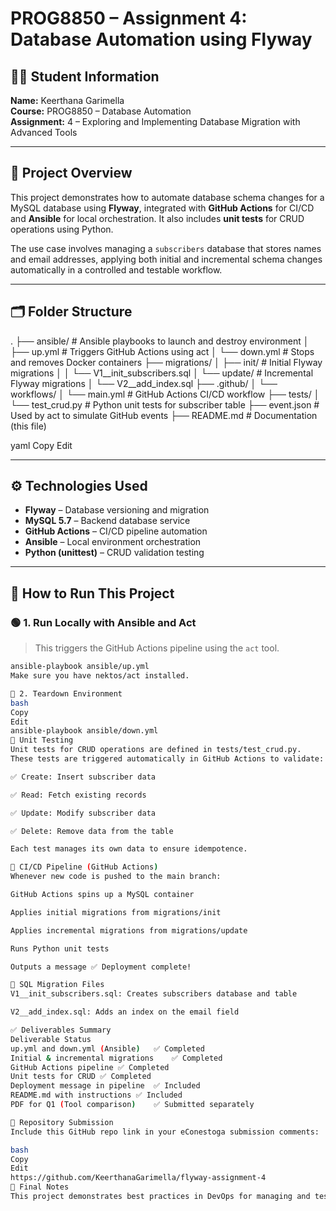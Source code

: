 # PROG8850 – Assignment 4: Database Automation using Flyway

## 👩‍💻 Student Information

**Name:** Keerthana Garimella  
**Course:** PROG8850 – Database Automation  
**Assignment:** 4 – Exploring and Implementing Database Migration with Advanced Tools

---

## 📘 Project Overview

This project demonstrates how to automate database schema changes for a MySQL database using **Flyway**, integrated with **GitHub Actions** for CI/CD and **Ansible** for local orchestration. It also includes **unit tests** for CRUD operations using Python.

The use case involves managing a `subscribers` database that stores names and email addresses, applying both initial and incremental schema changes automatically in a controlled and testable workflow.

---

## 🗂️ Folder Structure

.
├── ansible/ # Ansible playbooks to launch and destroy environment
│ ├── up.yml # Triggers GitHub Actions using act
│ └── down.yml # Stops and removes Docker containers
├── migrations/
│ ├── init/ # Initial Flyway migrations
│ │ └── V1__init_subscribers.sql
│ └── update/ # Incremental Flyway migrations
│ └── V2__add_index.sql
├── .github/
│ └── workflows/
│ └── main.yml # GitHub Actions CI/CD workflow
├── tests/
│ └── test_crud.py # Python unit tests for subscriber table
├── event.json # Used by act to simulate GitHub events
├── README.md # Documentation (this file)

yaml
Copy
Edit

---

## ⚙️ Technologies Used

- **Flyway** – Database versioning and migration
- **MySQL 5.7** – Backend database service
- **GitHub Actions** – CI/CD pipeline automation
- **Ansible** – Local environment orchestration
- **Python (unittest)** – CRUD validation testing

---

## 🚀 How to Run This Project

### 🟢 1. Run Locally with Ansible and Act
> This triggers the GitHub Actions pipeline using the `act` tool.

```bash
ansible-playbook ansible/up.yml
Make sure you have nektos/act installed.

🔴 2. Teardown Environment
bash
Copy
Edit
ansible-playbook ansible/down.yml
🧪 Unit Testing
Unit tests for CRUD operations are defined in tests/test_crud.py.
These tests are triggered automatically in GitHub Actions to validate:

✅ Create: Insert subscriber data

✅ Read: Fetch existing records

✅ Update: Modify subscriber data

✅ Delete: Remove data from the table

Each test manages its own data to ensure idempotence.

🔁 CI/CD Pipeline (GitHub Actions)
Whenever new code is pushed to the main branch:

GitHub Actions spins up a MySQL container

Applies initial migrations from migrations/init

Applies incremental migrations from migrations/update

Runs Python unit tests

Outputs a message ✅ Deployment complete!

📄 SQL Migration Files
V1__init_subscribers.sql: Creates subscribers database and table

V2__add_index.sql: Adds an index on the email field

✅ Deliverables Summary
Deliverable	Status
up.yml and down.yml (Ansible)	✅ Completed
Initial & incremental migrations	✅ Completed
GitHub Actions pipeline	✅ Completed
Unit tests for CRUD	✅ Completed
Deployment message in pipeline	✅ Included
README.md with instructions	✅ Included
PDF for Q1 (Tool comparison)	✅ Submitted separately

🔗 Repository Submission
Include this GitHub repo link in your eConestoga submission comments:

bash
Copy
Edit
https://github.com/KeerthanaGarimella/flyway-assignment-4
🏁 Final Notes
This project demonstrates best practices in DevOps for managing and testing database migrations through automation. It ensures traceability, consistency, and reliability for any application relying on relational databases.


